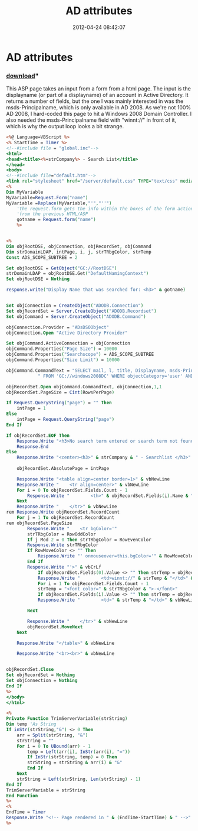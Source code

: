﻿---
pid:            3383
parent:         0
children:       
poster:         Paul McDonnell
title:          AD attributes
date:           2012-04-24 08:42:07
format:         asp
---

# AD attributes

### [download](3383.asp)"

This ASP page takes an input from a form from a html page. The input is the displayname (or part of a displayname) of an account in Active Directory. It returns a number of fields, but the one I was mainly interested in was the msds-Principalname, which is only available in AD 2008. As we're not 100% AD 2008, I hard-coded this page to hit a Windows 2008 Domain Controller. I also needed the msds-Principalname field with "winnt://" in front of it, which is why the output loop looks a bit strange.

```asp
<%@ Language=VBScript %>
<% StartTime = Timer %>
<!--#include file = "global.inc"-->
<html>
<head><title><%=strCompany%> - Search List</title>
</head>
<body>
<!--#include file="default.htm"-->
<link rel="stylesheet" href="/server/default.css" TYPE="text/css" media="screen">
<%
Dim MyVariable
MyVariable=Request.Form("name")
MyVariable =Replace(MyVariable,"'","''")  
    'the request.form gets the info within the boxes of the form actioned
    'from the previous HTML/ASP
    gotname = Request.form("name")
    %> 


<%
Dim objRootDSE, objConnection, objRecordSet, objCommand
Dim strDomainLDAP, intPage, i, j, strTRbgColor, strTemp
Const ADS_SCOPE_SUBTREE = 2

Set objRootDSE = GetObject("GC://RootDSE")
strDomainLDAP = objRootDSE.Get("DefaultNamingContext")
Set objRootDSE = Nothing

response.write("Display Name that was searched for: <h3>" & gotname)


Set objConnection = CreateObject("ADODB.Connection")
Set objRecordSet = Server.CreateObject("ADODB.Recordset")
Set objCommand = Server.CreateObject("ADODB.Command")

objConnection.Provider = "ADsDSOObject"
objConnection.Open "Active Directory Provider"

Set objCommand.ActiveConnection = objConnection
objCommand.Properties("Page Size") = 10000
objCommand.Properties("Searchscope") = ADS_SCOPE_SUBTREE
objCommand.Properties("Size Limit") = 10000

objCommand.CommandText = "SELECT mail, l, title, Displayname, msds-PrincipalName" & _
			" FROM 'GC://windows2008DC' WHERE objectCategory='user' AND homemdb='*' AND UserAccountControl='512' AND objectclass='User' AND displayname= '*" & myvariable & "*' ORDER BY Name"

objRecordSet.Open objCommand.CommandText, objConnection,1,1
objRecordSet.PageSize = Cint(RowsPerPage)

If Request.QueryString("page") = "" Then
	intPage = 1
Else
	intPage = Request.QueryString("page")
End If

If objRecordSet.EOF Then 
	Response.Write "<h3>No search term entered or search term not found</h3>" & vbCrLf
	Response.End 
Else
	Response.Write "<center><h3>" & strCompany & " - Searchlist </h3>" & vbCrLf
	
	objRecordSet.AbsolutePage = intPage

	Response.Write "<table align=center border=1>" & vbNewLine
	Response.Write "	<tr align=center>" & vbNewLine
	For i = 0 To objRecordSet.Fields.Count - 1
		Response.Write "		<th>" & objRecordSet.Fields(i).Name & "</th>" & vbNewLine
	Next
	Response.Write "	</tr>" & vbNewLine
rem Response.Write objRecordSet.RecordCount
	For j = 1 To objRecordSet.RecordCount
rem objRecordSet.PageSize
		Response.Write "	<tr bgColor='"
		strTRbgColor = RowOddColor
		If j Mod 2 = 0 Then strTRbgColor = RowEvenColor
		Response.Write strTRbgColor 
    	If RowMoveColor <> "" Then
    		Response.Write "' onmouseover=this.bgColor='" & RowMoveColor & "' onmouseout=this.bgColor='" & strTRbgColor
    	End If
    	Response.Write "'>" & vbCrLf		
			If objRecordSet.Fields(0).Value <> "" Then strTemp = objRecordSet.Fields(0).Value
			Response.Write "		<td>winnt://" & strTemp & "</td>" & vbNewLine
			For i = 1 To objRecordSet.Fields.Count - 1
			strTemp = "<font color=" & strTRbgColor & ">-</font>"
			If objRecordSet.Fields(i).Value <> "" Then strTemp = objRecordSet.Fields(i).Value
			Response.Write "		<td>" & strTemp & "</td>" & vbNewLine

		Next						

		Response.Write "	</tr>" & vbNewLine
	    objRecordSet.MoveNext
	Next

	Response.Write "</table>" & vbNewLine

	Response.Write "<br><br>" & vbNewLine	


objRecordSet.Close
Set objRecordSet = Nothing
Set objConnection = Nothing
End If
%>
</body>
</html>

<%
Private Function TrimServerVariable(strString)
Dim temp 'As String
If inStr(strString,"&") <> 0 Then
	arr = Split(strString, "&")
	strString = ""
	For i = 0 To UBound(arr) - 1
        temp = Left(arr(i), InStr(arr(i), "="))
		If InStr(strString, temp) = 0 Then
		strString = strString & arr(i) & "&"
		End If
	Next
	strString = Left(strString, Len(strString) - 1)
End If
TrimServerVariable = strString
End Function
%>
<%
EndTime = Timer
Response.Write "<!-- Page rendered in " & (EndTime-StartTime) & " -->" & vbNewLine
%>
```
